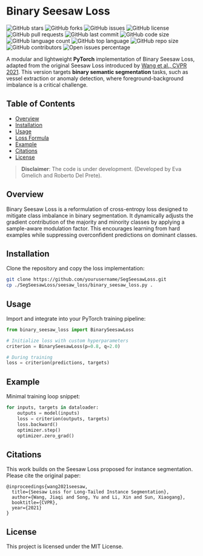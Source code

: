 
# 


# Binary Seesaw Loss




![GitHub stars](https://img.shields.io/github/stars/sirbastiano/SegSeesawLoss.svg)
![GitHub forks](https://img.shields.io/github/forks/sirbastiano/SegSeesawLoss.svg)
![GitHub issues](https://img.shields.io/github/issues/sirbastiano/SegSeesawLoss.svg)
![GitHub license](https://img.shields.io/github/license/sirbastiano/SegSeesawLoss.svg)
![GitHub pull requests](https://img.shields.io/github/issues-pr/sirbastiano/SegSeesawLoss.svg)
![GitHub last commit](https://img.shields.io/github/last-commit/sirbastiano/SegSeesawLoss.svg)
![GitHub code size](https://img.shields.io/github/languages/code-size/sirbastiano/SegSeesawLoss.svg)
![GitHub language count](https://img.shields.io/github/languages/count/sirbastiano/SegSeesawLoss.svg)
![GitHub top language](https://img.shields.io/github/languages/top/sirbastiano/SegSeesawLoss.svg)
![GitHub repo size](https://img.shields.io/github/repo-size/sirbastiano/SegSeesawLoss.svg)
![GitHub contributors](https://img.shields.io/github/contributors/sirbastiano/SegSeesawLoss.svg)
![Open issues percentage](https://img.shields.io/github/issues/detail/state/sirbastiano/SegSeesawLoss/1.svg)



A modular and lightweight **PyTorch** implementation of Binary Seesaw Loss, adapted from the original Seesaw Loss introduced by [Wang et al., CVPR 2021](https://arxiv.org/pdf/2008.10032). This version targets **binary semantic segmentation** tasks, such as vessel extraction or anomaly detection, where foreground-background imbalance is a critical challenge.

## Table of Contents
- [Overview](#overview)
- [Installation](#installation)
- [Usage](#usage)
- [Loss Formula](#loss-formula)
- [Example](#example)
- [Citations](#citations)
- [License](#license)



> **Disclaimer**:  The code is under development. (Developed by Eva Gmelich and Roberto Del Prete).

## Overview

Binary Seesaw Loss is a reformulation of cross-entropy loss designed to mitigate class imbalance in binary segmentation. It dynamically adjusts the gradient contribution of the majority and minority classes by applying a sample-aware modulation factor. This encourages learning from hard examples while suppressing overconfident predictions on dominant classes.

## Installation

Clone the repository and copy the loss implementation:
```bash
git clone https://github.com/yourusername/SegSeesawLoss.git
cp ./SegSeesawLoss/seesaw_loss/binary_seesaw_loss.py .
```

## Usage

Import and integrate into your PyTorch training pipeline:
```python
from binary_seesaw_loss import BinarySeesawLoss

# Initialize loss with custom hyperparameters
criterion = BinarySeesawLoss(p=0.8, q=2.0)

# During training
loss = criterion(predictions, targets)
```



## Example

Minimal training loop snippet:
```python
for inputs, targets in dataloader:
    outputs = model(inputs)
    loss = criterion(outputs, targets)
    loss.backward()
    optimizer.step()
    optimizer.zero_grad()
```

## Citations

This work builds on the Seesaw Loss proposed for instance segmentation. Please cite the original paper:
```
@inproceedings{wang2021seesaw,
  title={Seesaw Loss for Long-Tailed Instance Segmentation},
  author={Wang, Jiaqi and Song, Yu and Li, Xin and Sun, Xiaogang},
  booktitle={CVPR},
  year={2021}
}
```

## License
This project is licensed under the MIT License.

